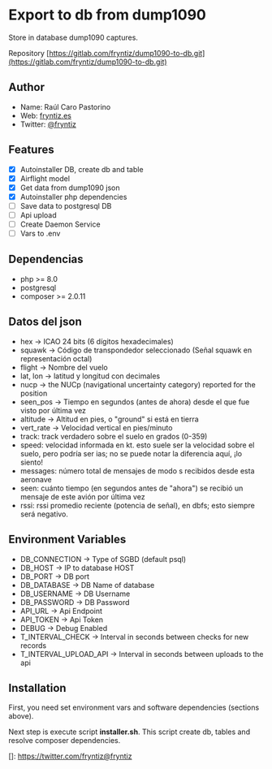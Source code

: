 # Export to db from dump1090

Store in database dump1090 captures.

Repository [https://gitlab.com/fryntiz/dump1090-to-db.git](https://gitlab.com/fryntiz/dump1090-to-db.git)

## Author

- Name: Raúl Caro Pastorino
- Web: [fryntiz.es](https://fryntiz.es)
- Twitter: [@fryntiz](https://twitter.com/fryntiz)

## Features

- [x] Autoinstaller DB, create db and table
- [x] Airflight model
- [x] Get data from dump1090 json
- [x] Autoinstaller php dependencies 
- [ ] Save data to postgresql DB
- [ ] Api upload
- [ ] Create Daemon Service
- [ ] Vars to .env

## Dependencias

- php >= 8.0
- postgresql
- composer >= 2.0.11

## Datos del json

- hex → ICAO 24 bits (6 dígitos hexadecimales)
- squawk → Código de transpondedor seleccionado (Señal squawk en representación octal)
- flight → Nombre del vuelo
- lat, lon → latitud y longitud con decimales
- nucp → the NUCp (navigational uncertainty category) reported for the position
- seen_pos → Tiempo en segundos (antes de ahora) desde el que fue visto por última vez
- altitude → Altitud en pies, o "ground" si está en tierra
- vert_rate → Velocidad vertical en pies/minuto
- track: track verdadero sobre el suelo en grados (0-359)
- speed: velocidad informada en kt. esto suele ser la velocidad sobre el suelo, pero podría ser ias; no se puede notar la diferencia aquí, ¡lo siento!
- messages: número total de mensajes de modo s recibidos desde esta aeronave
- seen: cuánto tiempo (en segundos antes de "ahora") se recibió un mensaje de este avión por última vez
- rssi: rssi promedio reciente (potencia de señal), en dbfs; esto siempre será negativo.


## Environment Variables 

- DB_CONNECTION → Type of SGBD (default psql)
- DB_HOST → IP to database HOST
- DB_PORT → DB port
- DB_DATABASE → DB Name of database
- DB_USERNAME → DB Username
- DB_PASSWORD → DB Password
- API_URL → Api Endpoint
- API_TOKEN → Api Token
- DEBUG → Debug Enabled
- T_INTERVAL_CHECK → Interval in seconds between checks for new records
- T_INTERVAL_UPLOAD_API → Interval in seconds between uploads to the api

## Installation

First, you need set environment vars and software dependencies (sections above).

Next step is execute script **installer.sh**.
This script create db, tables and resolve composer dependencies.

[https://gitlab.com/fryntiz/dump1090-to-db.git]: https://gitlab.com/fryntiz/dump1090-to-db.git

[https://fryntiz.es]: https://fryntiz.es

[]: https://twitter.com/fryntiz@fryntiz

